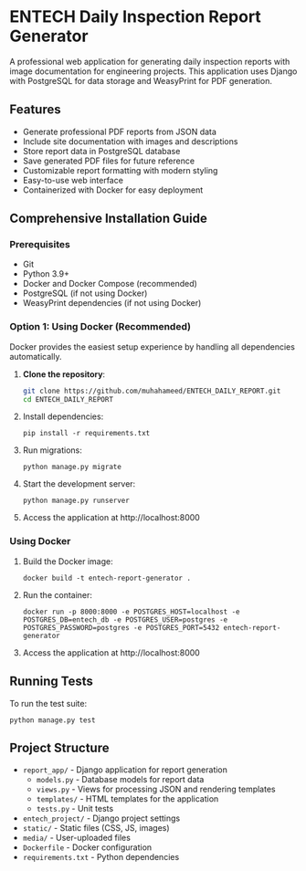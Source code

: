 # ENTECH Daily Inspection Report Generator

A professional web application for generating daily inspection reports with image documentation for engineering projects. This application uses Django with PostgreSQL for data storage and WeasyPrint for PDF generation.

## Features

- Generate professional PDF reports from JSON data
- Include site documentation with images and descriptions
- Store report data in PostgreSQL database
- Save generated PDF files for future reference
- Customizable report formatting with modern styling
- Easy-to-use web interface
- Containerized with Docker for easy deployment

## Comprehensive Installation Guide

### Prerequisites

- Git
- Python 3.9+
- Docker and Docker Compose (recommended)
- PostgreSQL (if not using Docker)
- WeasyPrint dependencies (if not using Docker)

### Option 1: Using Docker (Recommended)

Docker provides the easiest setup experience by handling all dependencies automatically.

1. **Clone the repository**:
   ```bash
   git clone https://github.com/muhahameed/ENTECH_DAILY_REPORT.git
   cd ENTECH_DAILY_REPORT
   ```
2. Install dependencies:
   ```
   pip install -r requirements.txt
   ```
3. Run migrations:
   ```
   python manage.py migrate
   ```
4. Start the development server:
   ```
   python manage.py runserver
   ```
5. Access the application at http://localhost:8000

### Using Docker

1. Build the Docker image:
   ```
   docker build -t entech-report-generator .
   ```
2. Run the container:
   ```
   docker run -p 8000:8000 -e POSTGRES_HOST=localhost -e POSTGRES_DB=entech_db -e POSTGRES_USER=postgres -e POSTGRES_PASSWORD=postgres -e POSTGRES_PORT=5432 entech-report-generator
   ```
3. Access the application at http://localhost:8000

## Running Tests

To run the test suite:

```
python manage.py test
```

## Project Structure

- `report_app/` - Django application for report generation
  - `models.py` - Database models for report data
  - `views.py` - Views for processing JSON and rendering templates
  - `templates/` - HTML templates for the application
  - `tests.py` - Unit tests
- `entech_project/` - Django project settings
- `static/` - Static files (CSS, JS, images)
- `media/` - User-uploaded files
- `Dockerfile` - Docker configuration
- `requirements.txt` - Python dependencies
